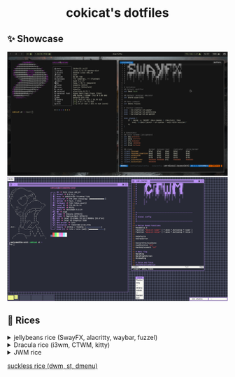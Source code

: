 <h1 align="center">cokicat's dotfiles</h1>

## ✨ Showcase
![SwayFX](screenshots/jellybeans_swayfx2.png "SwayFX")
![CTWM](screenshots/dracula_ctwm.png "CTWM")

## 🌈 Rices
<details>
  <summary>jellybeans rice (SwayFX, alacritty, waybar, fuzzel)</summary>

  ![SwayFX](screenshots/jellybeans_swayfx1.png "SwayFX")
  ![SwayFX](screenshots/jellybeans_swayfx2.png "SwayFX")
  ![SwayFX](screenshots/jellybeans_swayfx3.png "SwayFX")

  ## [🖼️ Background](https://wallhaven.cc/w/rq75r7)
</details>

<details>
  <summary>Dracula rice (i3wm, CTWM, kitty)</summary>

  ![i3wm](screenshots/dracula_i3wm.png "i3wm")
  ![CTWM](screenshots/dracula_ctwm.png "CTWM")

  ## License
  This repository includes parts of [Dracula Theme](https://github.com/dracula/dracula-theme.git) by [Dracula Team](https://github.com/dracula) which is distributed under MIT License. See `dracula_rice/LICENSE` for the full terms of the license.
</details>

<details>
  <summary>JWM rice</summary>

  ![JWM](screenshots/jwm.png "JWM")

  ## License
  `.jwmrc` file is based on [phono-theme](https://github.com/cbettinger/phono-theme) by [cbettinger](https://github.com/cbettinger/) which is distributed under the ISC License. See `jwm_rice/LICENSE_jwmrc` for the full terms of the license.

  ## [🖼️ Background](https://wallup.net/wp-content/uploads/2016/05/27/482-Aperture_Laboratories-Portal.jpg)
</details>

[suckless rice (dwm, st, dmenu)](https://github.com/cokicat/dotfiles-suckless)
